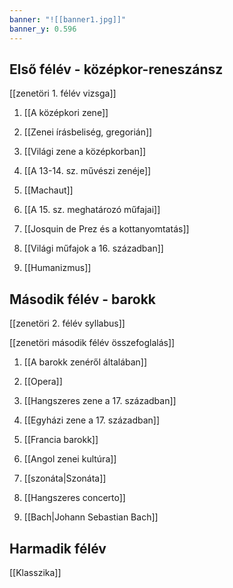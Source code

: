 ```yaml
---
banner: "![[banner1.jpg]]"
banner_y: 0.596
---
```


## Első félév - középkor-reneszánsz
[[zenetöri 1. félév vizsga]]

1. [[A középkori zene]]

2. [[Zenei írásbeliség, gregorián]]

3. [[Világi zene a középkorban]]

4. [[A 13-14. sz. művészi zenéje]]

5. [[Machaut]]

6. [[A 15. sz. meghatározó műfajai]]

7. [[Josquin de Prez és a kottanyomtatás]]

8. [[Világi műfajok a 16. században]]

9. [[Humanizmus]]

## Második félév - barokk
[[zenetöri 2. félév syllabus]]

[[zenetöri második félév összefoglalás]]

1. [[A barokk zenéről általában]]

2. [[Opera]]

3. [[Hangszeres zene a 17. században]]

4. [[Egyházi zene a 17. században]]

5. [[Francia barokk]]

6. [[Angol zenei kultúra]]

7. [[szonáta|Szonáta]]

8. [[Hangszeres concerto]]

9. [[Bach|Johann Sebastian Bach]]

## Harmadik félév
[[Klasszika]]

